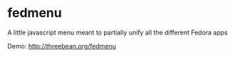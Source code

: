 # fedmenu

A little javascript menu meant to partially unify all the different Fedora apps

Demo: http://threebean.org/fedmenu
